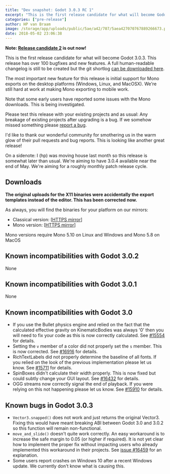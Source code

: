 ```yaml
---
title: "Dev snapshot: Godot 3.0.3 RC 1"
excerpt: "This is the first release candidate for what will become Godot 3.0.3. In this release we have initial support for Mono export for desktop platforms. Please test this release and report bugs!"
categories: ["pre-release"]
author: HP van Braam
image: /storage/app/uploads/public/5ae/a42/707/5aea427070767889266673.png
date: 2018-05-02 23:06:38
---
```


**Note: [Release candidate 2](https://godotengine.org/article/dev-snapshot-godot-3-0-3-rc-2) is out now!**

This is the first release candidate for what will become Godot 3.0.3. This release has over 100 bugfixes and new features. A full human-readable changelog is still to be created but the git shortlog [can be downloaded here](https://github.com/godotengine/godot-builds/releases/download/3.0.3-rc1/Godot_v3.0.3-rc1_changelog.txt).

The most important new feature for this release is initial support for Mono exports on the desktop platforms (Windows, Linux, and MacOSX). We're still hard at work at making Mono exporting to mobile work.

Note that some early users have reported some issues with the Mono downloads. This is being investigated.

Please test this release with your existing projects and as usual: Any breakage of existing projects after upgrading is a bug. If we somehow missed something please [report a bug](https://github.com/godotengine/godot/issues/new).

I'd like to thank our wonderful community for smothering us in the warm glow of their pull requests and bug reports. This is looking like another great release!

On a sidenote: I (hp) was moving house last month so this release is somewhat later than usual. We're aiming to have 3.0.4 available near the end of May. We're aiming for a roughly monthly patch release cycle.

## Downloads

**The original uploads for the X11 binaries were accidentally the export templates instead of the editor. This has been corrected now.**

As always, you will find the binaries for your platform on our mirrors:

- Classical version: [[HTTPS mirror](https://github.com/godotengine/godot-builds/releases/3.0.3-rc1)]
- Mono version: [[HTTPS mirror](https://github.com/godotengine/godot-builds/releases/3.0.3-rc1)]

Mono versions require Mono 5.10 on Linux and Windows and Mono 5.8 on MacOS

## Known incompatibilities with Godot 3.0.2

None

## Known incompatibilities with Godot 3.0.1

None

## Known incompatibilities with Godot 3.0

* If you use the Bullet physics engine and relied on the fact that the calculated effective gravity on KinematicBodies was always '0' then you will need to fix your code as this is now correctly calculated. See [#15554](https://github.com/godotengine/godot/issues/15554) for details.
* Setting the `v` member of a color did not properly set the `s` member. This is now corrected. See [#16916](https://github.com/godotengine/godot/pull/16916) for details.
* RichTextLabels did not properly determine the baseline of all fonts. If you relied on the look of the previous implementation please let us know. See [#15711](https://github.com/godotengine/godot/pull/15711) for details.
* SpinBoxes didn't calculate their width properly. This is now fixed but could subtly change your GUI layout. See [#16432](https://github.com/godotengine/godot/pull/16432) for details.
* OGG streams now correctly signal the end of playback. If you were relying on this not happening please let us know. See [#15910](https://github.com/godotengine/godot/pull/15910) for details.

## <a id="known-bugs"></a> Known bugs in Godot 3.0.3

* `Vector3.snapped()` does not work and just returns the original Vector3. Fixing this would have meant breaking ABI between Godot 3.0 and 3.0.2 so this function will remain non-functional.
* `move_and_slide()` doesn't quite work correctly. An easy workaround is to increase the safe margin to 0.05 (or higher if required). It is not yet clear how to implement the proper fix without impacting users who already implemented this workaround in their projects. See [issue #16459](https://github.com/godotengine/godot/issues/16459) for an explanation.
* Some users report crashes on Windows 10 after a recent Windows update. We currently don't know what is causing this.
